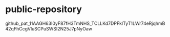 # public-repository

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
